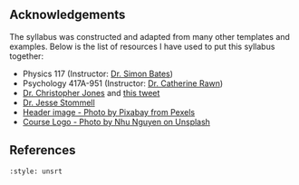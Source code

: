 ## Acknowledgements

The syllabus was constructed and adapted from many other templates and examples.
Below is the list of resources I have used to put this syllabus together:

- Physics 117 (Instructor: [Dr. Simon Bates](https://sites.google.com/site/simonpbates/home?authuser=0))
- Psychology 417A-951 (Instructor: [Dr. Catherine Rawn](https://blogs.ubc.ca/catherinerawn/))
- [Dr. Christopher Jones](https://hcommons.org/members/profchrismjones/) and [this tweet](https://twitter.com/ProfChrisMJones/status/1282036533562834944)
- [Dr. Jesse Stommell](https://www.jessestommel.com/designing-for-care/)
- [Header image -  Photo by Pixabay from Pexels](https://www.pexels.com/photo/code-coding-computer-cyberspace-270373/)
- [Course Logo - Photo by Nhu Nguyen on Unsplash](https://unsplash.com/@nguyendqnhu?utm_source=unsplash&utm_medium=referral&utm_content=creditCopyText)

## References

```{bibliography} citations.bib
:style: unsrt
```
